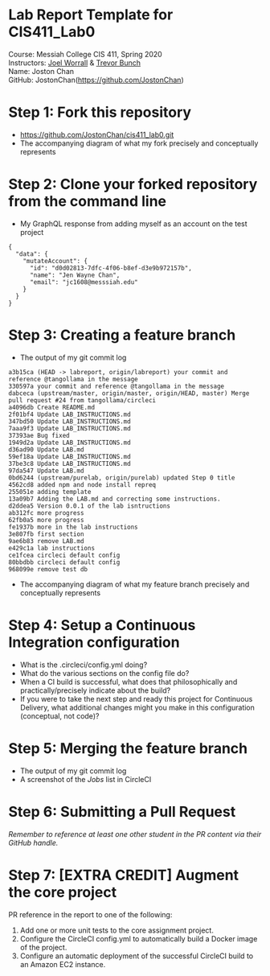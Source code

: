 # Lab Report Template for CIS411_Lab0
Course: Messiah College CIS 411, Spring 2020<br/>
Instructors: [Joel Worrall](https://github.com/tangollama) & [Trevor Bunch](https://github.com/trevordbunch)<br/>
Name: Joston Chan<br/>
GitHub: JostonChan(https://github.com/JostonChan)<br/>

# Step 1: Fork this repository
- https://github.com/JostonChan/cis411_lab0.git
- The accompanying diagram of what my fork precisely and conceptually represents

# Step 2: Clone your forked repository from the command line
- My GraphQL response from adding myself as an account on the test project
```
{
  "data": {
    "mutateAccount": {
      "id": "d0d02813-7dfc-4f06-b8ef-d3e9b972157b",
      "name": "Jen Wayne Chan",
      "email": "jc1608@messsiah.edu"
    }
  }
}
```

# Step 3: Creating a feature branch
- The output of my git commit log
```
a3b15ca (HEAD -> labreport, origin/labreport) your commit and reference @tangollama in the message
330597a your commit and reference @tangollama in the message
dabceca (upstream/master, origin/master, origin/HEAD, master) Merge pull request #24 from tangollama/circleci
a4096db Create README.md
2f01bf4 Update LAB_INSTRUCTIONS.md
347bd50 Update LAB_INSTRUCTIONS.md
7aaa9f3 Update LAB_INSTRUCTIONS.md
37393ae Bug fixed
1949d2a Update LAB_INSTRUCTIONS.md
d36ad90 Update LAB.md
59ef18a Update LAB_INSTRUCTIONS.md
37be3c8 Update LAB_INSTRUCTIONS.md
97da547 Update LAB.md
0bd6244 (upstream/purelab, origin/purelab) updated Step 0 title
4562cd8 added npm and node install repreq
255051e adding template
13a09b7 Adding the LAB.md and correcting some instructions.
d2ddea5 Version 0.0.1 of the lab isntructions
ab312fc more progress
62fb0a5 more progress
fe1937b more in the lab instructions
3e807fb first section
9ae6b83 remove LAB.md
e429c1a lab instructions
ce1fcea circleci default config
80bbdbb circleci default config
968099e remove test db
```
- The accompanying diagram of what my feature branch precisely and conceptually represents

# Step 4: Setup a Continuous Integration configuration
- What is the .circleci/config.yml doing?
- What do the various sections on the config file do?
- When a CI build is successful, what does that philosophically and practically/precisely indicate about the build?
- If you were to take the next step and ready this project for Continuous Delivery, what additional changes might you make in this configuration (conceptual, not code)?

# Step 5: Merging the feature branch
* The output of my git commit log
* A screenshot of the _Jobs_ list in CircleCI

# Step 6: Submitting a Pull Request
_Remember to reference at least one other student in the PR content via their GitHub handle._

# Step 7: [EXTRA CREDIT] Augment the core project
PR reference in the report to one of the following:
1. Add one or more unit tests to the core assignment project. 
2. Configure the CircleCI config.yml to automatically build a Docker image of the project.
3. Configure an automatic deployment of the successful CircleCI build to an Amazon EC2 instance.

